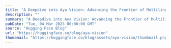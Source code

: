 ```yaml
---
title: "A Deepdive into Aya Vision: Advancing the Frontier of Multilingual Multimodality"
description: ""
summary: "A Deepdive into Aya Vision: Advancing the Frontier of Multilingual Multimodality With the release of..."
pubDate: "Tue, 04 Mar 2025 00:00:00 GMT"
source: "Hugging Face Blog"
url: "https://huggingface.co/blog/aya-vision"
thumbnail: "https://huggingface.co/blog/assets/aya-vision/thumbnail.png"
---
```



